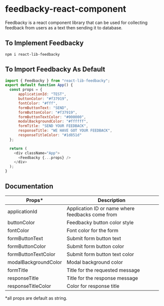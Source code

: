 # feedbacky-react-component

Feedbacky is a react component library that can be used for collecting feedback from users as a text then sending it to database.

## To Implement Feedbacky

```shell
npm i react-lib-feedbacky
```

## To Import Feedbacky As Default

```javascript
import { Feedbacky } from "react-lib-feedbacky";
export default function App() {
  const props = {
      applicationId: "TEST",
      buttonColor: "#f37919",
      fontColor: "#fff",
      formButtonText: "SEND",
      formButtonColor: "#f37919",
      formButtonTextColor: "#000000",
      modalBackgroundColor: "#ffffff",
      formTitle: "SEND YOUR FEEDBACK",
      responseTitle: "WE HAVE GOT YOUR FEEDBACK",
      responseTitleColor: "#1d851d"
  };

  return (
    <div className="App">
      <Feedbacky {...props} />
    </div>
  );
}
```

## Documentation

| Props*               | Description |
|----------------------| ----------- |
| applicationId        | Application ID or name where feedbacks come from
| buttonColor          | Feedbacky button color style
| fontColor            | Font color for the form
| formButtonText       | Submit form button text
| formButtonColor      | Submit form button color
| formButtonTextColor  | Submit form button text color
| modalBackgroundColor | Modal background color
| formTitle            | Title for the requested message
| responseTitle        | Title for the response message
| responseTitleColor   | Color for response title

*all props are default as string.

